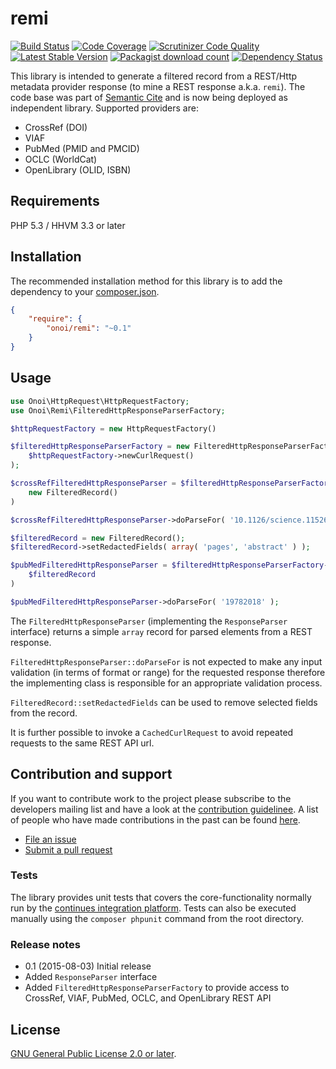 # remi

[![Build Status](https://secure.travis-ci.org/onoi/remi.svg?branch=master)](http://travis-ci.org/onoi/remi)
[![Code Coverage](https://scrutinizer-ci.com/g/onoi/remi/badges/coverage.png?b=master)](https://scrutinizer-ci.com/g/onoi/remi/?branch=master)
[![Scrutinizer Code Quality](https://scrutinizer-ci.com/g/onoi/remi/badges/quality-score.png?b=master)](https://scrutinizer-ci.com/g/onoi/remi/?branch=master)
[![Latest Stable Version](https://poser.pugx.org/onoi/remi/version.png)](https://packagist.org/packages/onoi/remi)
[![Packagist download count](https://poser.pugx.org/onoi/remi/d/total.png)](https://packagist.org/packages/onoi/remi)
[![Dependency Status](https://www.versioneye.com/php/onoi:remi/badge.png)](https://www.versioneye.com/php/onoi:remi)

This library is intended to generate a filtered record from a REST/Http metadata provider response
(to mine a REST response a.k.a. `remi`). The code base was part of [Semantic Cite][scite] and
is now being deployed as independent library. Supported providers are:

- CrossRef (DOI)
- VIAF
- PubMed (PMID and PMCID)
- OCLC (WorldCat)
- OpenLibrary (OLID, ISBN)

## Requirements

PHP 5.3 / HHVM 3.3 or later

## Installation

The recommended installation method for this library is to add the dependency to your [composer.json][composer].

```json
{
	"require": {
		"onoi/remi": "~0.1"
	}
}
```

## Usage

```php
use Onoi\HttpRequest\HttpRequestFactory;
use Onoi\Remi\FilteredHttpResponseParserFactory;

$httpRequestFactory = new HttpRequestFactory()

$filteredHttpResponseParserFactory = new FilteredHttpResponseParserFactory(
	$httpRequestFactory->newCurlRequest()
);

$crossRefFilteredHttpResponseParser = $filteredHttpResponseParserFactory->newCrossRefFilteredHttpResponseParser(
	new FilteredRecord()
)

$crossRefFilteredHttpResponseParser->doParseFor( '10.1126/science.1152662' );

$filteredRecord = new FilteredRecord();
$filteredRecord->setRedactedFields( array( 'pages', 'abstract' ) );

$pubMedFilteredHttpResponseParser = $filteredHttpResponseParserFactory->newNcbiPubMedFilteredHttpResponseParser(
	$filteredRecord
)

$pubMedFilteredHttpResponseParser->doParseFor( '19782018' );
```
The `FilteredHttpResponseParser` (implementing the `ResponseParser` interface) returns a
simple `array` record for parsed elements from a REST response.

`FilteredHttpResponseParser::doParseFor` is not expected to make any input validation (in terms of format or
range) for the requested response therefore the implementing class is responsible for an appropriate
validation process.

`FilteredRecord::setRedactedFields` can be used to remove selected fields from the record.

It is further possible to invoke a `CachedCurlRequest` to avoid repeated requests to the same REST API url.

## Contribution and support

If you want to contribute work to the project please subscribe to the
developers mailing list and have a look at the [contribution guidelinee](/CONTRIBUTING.md). A list of people who have made contributions in the past can be found [here][contributors].

* [File an issue](https://github.com/onoi/remi/issues)
* [Submit a pull request](https://github.com/onoi/remi/pulls)

### Tests

The library provides unit tests that covers the core-functionality normally run by the [continues integration platform][travis]. Tests can also be executed manually using the `composer phpunit` command from the root directory.

### Release notes

- 0.1 (2015-08-03) Initial release
 - Added `ResponseParser` interface
 - Added `FilteredHttpResponseParserFactory` to provide access to CrossRef, VIAF, PubMed, OCLC, and OpenLibrary REST API

## License

[GNU General Public License 2.0 or later][license].

[composer]: https://getcomposer.org/
[contributors]: https://github.com/onoi/remi/graphs/contributors
[license]: https://www.gnu.org/copyleft/gpl.html
[travis]: https://travis-ci.org/onoi/remi
[scite]: https://github.com/SemanticMediaWiki/SemanticCite/
